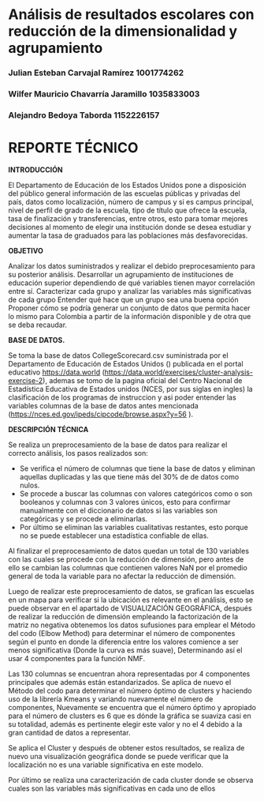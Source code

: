 # **Análisis de resultados escolares con reducción de la dimensionalidad y agrupamiento**

### Julian Esteban Carvajal Ramírez 1001774262
### Wilfer Mauricio Chavarría Jaramillo 1035833003
### Alejandro Bedoya Taborda 1152226157

# **REPORTE TÉCNICO**

**INTRODUCCIÓN**


El Departamento de Educación de los Estados Unidos pone a disposición del público general información de las escuelas públicas y privadas del país, datos como localización, número de campus y si es campus principal, nivel de perfil de grado de la escuela, tipo de título que ofrece la escuela, tasa de finalización y transferencias, entre otros, esto para tomar mejores decisiones al momento de elegir una institución donde se desea estudiar y aumentar la tasa de graduados para las poblaciones más desfavorecidas.

**OBJETIVO**

Analizar los datos suministrados y realizar el debido preprocesamiento para su posterior análisis.
Desarrollar un agrupamiento de instituciones de educación superior dependiendo de qué variables tienen mayor correlación entre sí.
Caracterizar cada grupo y analizar las variables más significativas de cada grupo
Entender qué hace que un grupo sea una buena opción
Proponer cómo se podría generar un conjunto de datos que permita hacer lo mismo para Colombia a partir de la información disponible y de otra que se deba recaudar.

**BASE DE DATOS.**

Se toma la base de datos CollegeScorecard.csv suministrada por el Departamento de Educación de Estados Unidos () publicada en el portal educativo https://data.world (https://data.world/exercises/cluster-analysis-exercise-2), ademas se tomo de la pagina oficial del Centro Nacional de Estadística Educativa de Estados unidos (NCES, por sus siglas en ingles) la clasificación de los programas de instruccion y asi poder entender las variables columnas de la base de datos antes mencionada (https://nces.ed.gov/ipeds/cipcode/browse.aspx?y=56 ).

**DESCRIPCIÓN TÉCNICA**

Se realiza un preprocesamiento de la base de datos para realizar el correcto análisis, los pasos realizados son:
- Se verifica el número de columnas que tiene la base de datos y eliminan aquellas duplicadas y las que tiene más del 30% de de datos como nulos.
- Se procede a buscar las columnas con valores categóricos como o son booleanos  y columnas con 3 valores únicos, esto para confirmar manualmente con el diccionario de datos si las variables son categóricas y se procede a eliminarlas.
- Por último se eliminan las variables cualitativas restantes, esto porque no se puede establecer una estadística confiable de ellas.

Al finalizar el preprocesamiento de datos quedan un total de 130 variables con las cuales se procede con la reducción de dimensión, pero antes de ello se cambian las columnas que contienen valores NaN por el promedio general de toda la variable para no afectar la reducción de dimensión.

Luego de realizar este preprocesamiento de datos, se grafican las escuelas en un mapa para verificar si la ubicación es relevante en el análisis, esto se puede observar en el apartado de VISUALIZACIÓN GEOGRÁFICA, después de realizar la reducción de dimensión empleando la factorización de la matriz no negativa obtenemos los datos sufusiones para emplear el Método del codo (Elbow Method) para determinar el número de componentes según el punto en donde la diferencia entre los valores comience a ser menos significativa (Donde la curva es más suave), Determinando así el usar 4 componentes para la función NMF.

Las 130 columnas se encuentran ahora representadas por 4 componentes principales que además están estandarizados. Se aplica de nuevo el Método del codo para determinar el número óptimo de clusters y haciendo uso de la librería Kmeans y variando nuevamente el número de componentes, Nuevamente se encuentra que el número óptimo y apropiado para el número de clusters es 6 que es dónde la gráfica se suaviza casi en su totalidad, además es pertinente elegir este valor y no el 4 debido a la gran cantidad de datos a representar.

Se aplica el Cluster y después de obtener estos resultados, se realiza de nuevo una visualización geográfica donde se puede verificar que la localización no es una variable significativa en este modelo.

Por último se realiza una caracterización de cada cluster donde se observa cuales son las variables más significativas en cada uno de ellos
